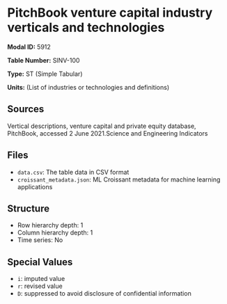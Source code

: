 # PitchBook venture capital industry verticals and technologies

**Modal ID:** 5912

**Table Number:** SINV-100

**Type:** ST (Simple Tabular)

**Units:** (List of industries or technologies and definitions)

## Sources

Vertical descriptions, venture capital and private equity database, PitchBook, accessed 2 June 2021.Science and Engineering Indicators

## Files

- `data.csv`: The table data in CSV format
- `croissant_metadata.json`: ML Croissant metadata for machine learning applications

## Structure

- Row hierarchy depth: 1
- Column hierarchy depth: 1
- Time series: No

## Special Values

- `i`: imputed value
- `r`: revised value
- `D`: suppressed to avoid disclosure of confidential information
